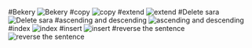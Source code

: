#Bekery
![Bekery](https://github.com/AliarshiaAbdolahi/python-class/assets/137824806/2605e714-2be5-444c-a628-fa61bd64eebe)
#copy
![copy](https://github.com/AliarshiaAbdolahi/python-class/assets/137824806/9c9dbf32-6763-494a-b8d7-3ede68c281b5)
#extend
![extend](https://github.com/AliarshiaAbdolahi/python-class/assets/137824806/2395b7be-bb8e-489d-bced-81c8089f8111)
#Delete sara
![Delete sara](https://github.com/AliarshiaAbdolahi/python-class/assets/137824806/dd410fff-de70-4e6e-b8af-4781628281fe)
#ascending and descending
![ascending and descending](https://github.com/AliarshiaAbdolahi/python-class/assets/137824806/eee9ee17-fef8-4160-9a66-c96dbc93d671)
#index
![index](https://github.com/AliarshiaAbdolahi/python-class/assets/137824806/9d375acf-8a20-455b-bf11-b7601f33a38a)
#insert
![insert](https://github.com/AliarshiaAbdolahi/python-class/assets/137824806/52bd9836-520e-42a4-83d2-b572a4a0dbd1)
#reverse the sentence
![reverse the sentence](https://github.com/AliarshiaAbdolahi/python-class/assets/137824806/07e6b043-ae61-47ad-91b0-f9291c0ac5d4)

